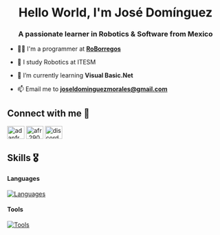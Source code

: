 <h1 align="center">Hello World, I'm José Domínguez</h1>
<h3 align="center">A passionate learner in Robotics & Software from Mexico</h3>


- 🧑‍💻 I'm a programmer at [**RoBorregos**](https://github.com/RoBorregos/)

- 📖 I study Robotics at ITESM

- 🌱 I’m currently learning **Visual Basic.Net**

- 📫 Email me to **joseldominguezmorales@gmail.com**
<!-- 
- 📄 Know about my experiences ([resume](link de resume en github))
 -->

<h2 align="left">Connect with me 🤝</h2>
<p align="left">
<a href="https://www.linkedin.com/in/jos%C3%A9-luis-dom%C3%ADnguez-morales/" target="blank"><img align="center" src="https://raw.githubusercontent.com/rahuldkjain/github-profile-readme-generator/master/src/images/icons/Social/linked-in-alt.svg" alt="adanfr" height="30" width="40" /></a>
<a href="https://www.instagram.com/joseldmzz/" target="blank"><img align="center" src="https://raw.githubusercontent.com/rahuldkjain/github-profile-readme-generator/master/src/images/icons/Social/instagram.svg" alt="afr.2903" height="30" width="40" /></a>
<a href="https://discordapp.com/users/571918945574191114" target="blank"><img align="center" src="https://raw.githubusercontent.com/rahuldkjain/github-profile-readme-generator/master/src/images/icons/Social/discord.svg" alt="discordapp.com/users/571918945574191114" height="30" width="40" /></a>
</p>

<h2>Skills 🎖️</h2>

#### Languages
[![Languages](https://skillicons.dev/icons?i=cpp,py,java,js,cs,c,matlab,sql)](https://skillicons.dev)

#### Tools
[![Tools](https://skillicons.dev/icons?i=git,arduino,html,vscode,visualstudio)](https://skillicons.dev)


<!-- GitHub profile Stats -->
<!-- 
<h2>GitHub Stats 📊</h2>

[![trophy](https://github-profile-trophy.vercel.app/?username=afr2903&theme=dracula&rank=-D,-C,-?&margin-w=10)](https://github.com/ryo-ma/github-profile-trophy)

<picture>
  <source media="(prefers-color-scheme: dark)" srcset="https://github-readme-stats.vercel.app/api/top-langs?username=afr2903&show_icons=true&locale=en&layout=compact&theme=onedark">
  <source media="(prefers-color-scheme: light)" srcset="https://github-readme-stats.vercel.app/api/top-langs?username=afr2903&show_icons=true&locale=en&layout=compact">
  <img align="left" src="https://github-readme-stats.vercel.app/api/top-langs?username=afr2903&show_icons=true&locale=en&layout=compact&theme=onedark" alt="afr2903" />
</picture>

<picture>
  <source media="(prefers-color-scheme: dark)" srcset="https://github-readme-stats.vercel.app/api?username=afr2903&show_icons=true&locale=en&theme=onedark">
  <source media="(prefers-color-scheme: light)" srcset="https://github-readme-stats.vercel.app/api?username=afr2903&show_icons=true&locale=en">
  &nbsp;<img align="center" src="https://github-readme-stats.vercel.app/api?username=afr2903&show_icons=true&locale=en&theme=onedark" alt="afr2903" />
</picture>

<picture>
  <source media="(prefers-color-scheme: dark)" srcset="https://github-readme-streak-stats.herokuapp.com/?user=afr2903&theme=onedark">
  <source media="(prefers-color-scheme: light)" srcset="https://github-readme-streak-stats.herokuapp.com/?user=afr2903">
  <img align="center" src="https://github-readme-streak-stats.herokuapp.com/?user=afr2903&theme=onedark" alt="afr2903" />
</picture>
 -->
